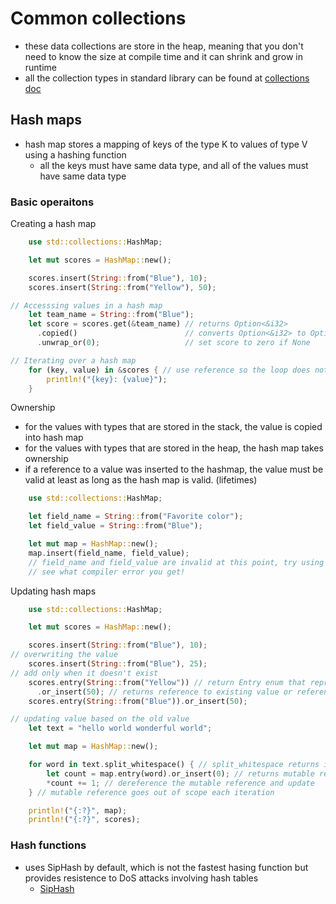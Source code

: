 # Common collections
- these data collections are store in the heap, meaning that you don't need to know the size at compile time and it can shrink and grow in runtime
- all the collection types in standard library can be found at [collections doc](https://doc.rust-lang.org/std/collections/index.html)

## Hash maps
- hash map stores a mapping of keys of the type K to values of type V using a hashing function
  - all the keys must have same data type, and all of the values must have same data type

### Basic operaitons
Creating a hash map
```rust
    use std::collections::HashMap;

    let mut scores = HashMap::new();

    scores.insert(String::from("Blue"), 10);
    scores.insert(String::from("Yellow"), 50);

// Accesssing values in a hash map
    let team_name = String::from("Blue");
    let score = scores.get(&team_name) // returns Option<&i32>
      .copied()                        // converts Option<&i32> to Option<i32>
      .unwrap_or(0);                   // set score to zero if None

// Iterating over a hash map
    for (key, value) in &scores { // use reference so the loop does not take ownership
        println!("{key}: {value}");
    }
```

Ownership
- for the values with types that are stored in the stack, the value is copied into hash map
- for the values with types that are stored in the heap, the hash map takes ownership
- if a reference to a value was inserted to the hashmap, the value must be valid at least as long as the hash map is valid. (lifetimes)
```rust
    use std::collections::HashMap;

    let field_name = String::from("Favorite color");
    let field_value = String::from("Blue");

    let mut map = HashMap::new();
    map.insert(field_name, field_value);
    // field_name and field_value are invalid at this point, try using them and
    // see what compiler error you get!
```

Updating hash maps
```rust
    use std::collections::HashMap;

    let mut scores = HashMap::new();

    scores.insert(String::from("Blue"), 10);
// overwriting the value
    scores.insert(String::from("Blue"), 25);
// add only when it doesn't exist
    scores.entry(String::from("Yellow")) // return Entry enum that represents a value that might or might not exist like Option
      .or_insert(50); // returns reference to existing value or reference for the new value if the value does not exist
    scores.entry(String::from("Blue")).or_insert(50);

// updating value based on the old value
    let text = "hello world wonderful world";

    let mut map = HashMap::new();

    for word in text.split_whitespace() { // split_whitespace returns iterator over sub-slices
        let count = map.entry(word).or_insert(0); // returns mutable reference 
        *count += 1; // dereference the mutable reference and update
    } // mutable reference goes out of scope each iteration

    println!("{:?}", map);
    println!("{:?}", scores);

```

### Hash functions
- uses SipHash by default, which is not the fastest hasing function but provides resistence to DoS attacks involving hash tables
  - [SipHash](https://en.wikipedia.org/wiki/SipHash)
